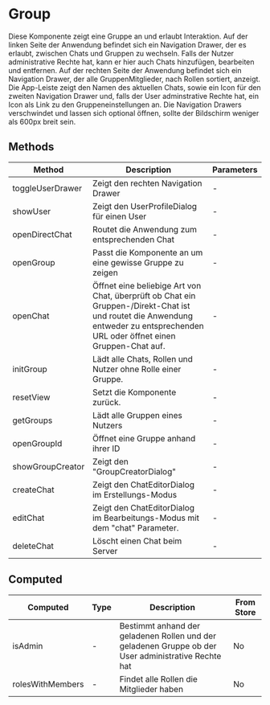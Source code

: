 # Group

Diese Komponente zeigt eine Gruppe an und erlaubt Interaktion. Auf der linken Seite der Anwendung befindet sich ein Navigation Drawer, der es erlaubt, zwischen Chats und Gruppen zu wechseln. Falls der Nutzer administrative Rechte hat, kann er hier auch Chats hinzufügen, bearbeiten und entfernen. Auf der rechten Seite der Anwendung befindet sich ein Navigation Drawer, der alle GruppenMitglieder, nach Rollen sortiert, anzeigt. Die App-Leiste zeigt den Namen des aktuellen Chats, sowie ein Icon für den zweiten Navigation Drawer und, falls der User adminstrative Rechte hat, ein Icon als Link zu den Gruppeneinstellungen an. Die Navigation Drawers verschwindet und lassen sich optional öffnen, sollte der Bildschirm weniger als 600px breit sein.

## Methods

<!-- @vuese:Group:methods:start -->
|Method|Description|Parameters|
|---|---|---|
|toggleUserDrawer|Zeigt den rechten Navigation Drawer|-|
|showUser|Zeigt den UserProfileDialog für einen User|-|
|openDirectChat|Routet die Anwendung zum entsprechenden Chat|-|
|openGroup|Passt die Komponente an um eine gewisse Gruppe zu zeigen|-|
|openChat|Öffnet eine beliebige Art von Chat, überprüft ob Chat ein Gruppen-/Direkt-Chat ist und routet die Anwendung entweder zu entsprechenden URL oder öffnet einen Gruppen-Chat auf.|-|
|initGroup|Lädt alle Chats, Rollen und Nutzer ohne Rolle einer Gruppe.|-|
|resetView|Setzt die Komponente zurück.|-|
|getGroups|Lädt alle Gruppen eines Nutzers|-|
|openGroupId|Öffnet eine Gruppe anhand ihrer ID|-|
|showGroupCreator|Zeigt den "GroupCreatorDialog"|-|
|createChat|Zeigt den ChatEditorDialog im Erstellungs-Modus|-|
|editChat|Zeigt den ChatEditorDialog im Bearbeitungs-Modus mit dem "chat" Parameter.|-|
|deleteChat|Löscht einen Chat beim Server|-|

<!-- @vuese:Group:methods:end -->


## Computed

<!-- @vuese:Group:computed:start -->
|Computed|Type|Description|From Store|
|---|---|---|---|
|isAdmin|-|Bestimmt anhand der geladenen Rollen und der geladenen Gruppe ob der User administrative Rechte hat|No|
|rolesWithMembers|-|Findet alle Rollen die Mitglieder haben|No|

<!-- @vuese:Group:computed:end -->


